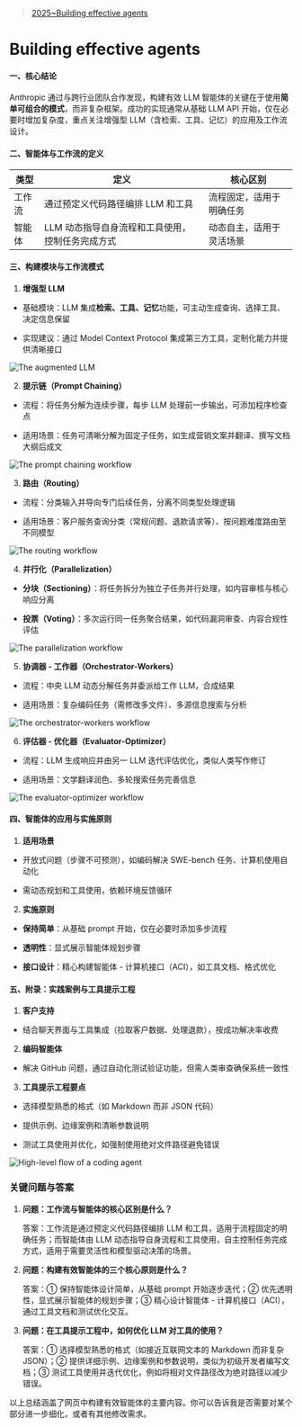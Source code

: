 > [2025~Building effective agents](https://www.anthropic.com/engineering/building-effective-agents)

# Building effective agents

#### 一、核心结论

Anthropic 通过与跨行业团队合作发现，构建有效 LLM 智能体的关键在于使用**简单可组合的模式**，而非复杂框架。成功的实现通常从基础 LLM API 开始，仅在必要时增加复杂度，重点关注增强型 LLM（含检索、工具、记忆）的应用及工作流设计。

#### 二、智能体与工作流的定义

| **类型** | **定义**                                         | **核心区别**             |
| -------- | ------------------------------------------------ | ------------------------ |
| 工作流   | 通过预定义代码路径编排 LLM 和工具                | 流程固定，适用于明确任务 |
| 智能体   | LLM 动态指导自身流程和工具使用，控制任务完成方式 | 动态自主，适用于灵活场景 |

#### 三、构建模块与工作流模式

1.  **增强型 LLM**

- 基础模块：LLM 集成**检索、工具、记忆**功能，可主动生成查询、选择工具、决定信息保留

- 实现建议：通过 Model Context Protocol 集成第三方工具，定制化能力并提供清晰接口

![The augmented LLM](https://ngte-superbed.oss-cn-beijing.aliyuncs.com/uPic/AdDWqVPeN8pl.png)

2.  **提示链（Prompt Chaining）**

- 流程：将任务分解为连续步骤，每步 LLM 处理前一步输出，可添加程序检查点

- 适用场景：任务可清晰分解为固定子任务，如生成营销文案并翻译、撰写文档大纲后成文

![The prompt chaining workflow](https://ngte-superbed.oss-cn-beijing.aliyuncs.com/uPic/6ZRwctR3ekD6.png)

3.  **路由（Routing）**

- 流程：分类输入并导向专门后续任务，分离不同类型处理逻辑

- 适用场景：客户服务查询分类（常规问题、退款请求等）、按问题难度路由至不同模型

![The routing workflow](https://ngte-superbed.oss-cn-beijing.aliyuncs.com/uPic/qexzivyRBoIv.png)

4.  **并行化（Parallelization）**

- **分块（Sectioning）**：将任务拆分为独立子任务并行处理，如内容审核与核心响应分离

- **投票（Voting）**：多次运行同一任务聚合结果，如代码漏洞审查、内容合规性评估

![The parallelization workflow](https://ngte-superbed.oss-cn-beijing.aliyuncs.com/uPic/WQJKbPo8dCbK.png)

5.  **协调器 - 工作器（Orchestrator-Workers）**

- 流程：中央 LLM 动态分解任务并委派给工作 LLM，合成结果

- 适用场景：复杂编码任务（需修改多文件）、多源信息搜索与分析

![The orchestrator-workers workflow](https://ngte-superbed.oss-cn-beijing.aliyuncs.com/uPic/MBKifCCQ1s3t.png)

6.  **评估器 - 优化器（Evaluator-Optimizer）**

- 流程：LLM 生成响应并由另一 LLM 迭代评估优化，类似人类写作修订

- 适用场景：文学翻译润色、多轮搜索任务完善信息

![The evaluator-optimizer workflow](https://ngte-superbed.oss-cn-beijing.aliyuncs.com/uPic/JUXq4d3MsEWj.png)

#### 四、智能体的应用与实施原则

1.  **适用场景**

- 开放式问题（步骤不可预测），如编码解决 SWE-bench 任务、计算机使用自动化

- 需动态规划和工具使用，依赖环境反馈循环

2.  **实施原则**

- **保持简单**：从基础 prompt 开始，仅在必要时添加多步流程

- **透明性**：显式展示智能体规划步骤

- **接口设计**：精心构建智能体 - 计算机接口（ACI），如工具文档、格式优化

#### 五、附录：实践案例与工具提示工程

1.  **客户支持**

- 结合聊天界面与工具集成（拉取客户数据、处理退款），按成功解决率收费

2.  **编码智能体**

- 解决 GitHub 问题，通过自动化测试验证功能，但需人类审查确保系统一致性

3.  **工具提示工程要点**

- 选择模型熟悉的格式（如 Markdown 而非 JSON 代码）

- 提供示例、边缘案例和清晰参数说明

- 测试工具使用并优化，如强制使用绝对文件路径避免错误

![High-level flow of a coding agent](https://ngte-superbed.oss-cn-beijing.aliyuncs.com/uPic/vQf6S0DbjyJc.png)

### 关键问题与答案

1.  **问题：工作流与智能体的核心区别是什么？**

    答案：工作流是通过预定义代码路径编排 LLM 和工具，适用于流程固定的明确任务；而智能体由 LLM 动态指导自身流程和工具使用，自主控制任务完成方式，适用于需要灵活性和模型驱动决策的场景。

2.  **问题：构建有效智能体的三个核心原则是什么？**

    答案：① 保持智能体设计简单，从基础 prompt 开始逐步迭代；② 优先透明性，显式展示智能体的规划步骤；③ 精心设计智能体 - 计算机接口（ACI），通过工具文档和测试优化交互。

3.  **问题：在工具提示工程中，如何优化 LLM 对工具的使用？**

    答案：① 选择模型熟悉的格式（如接近互联网文本的 Markdown 而非复杂 JSON）；② 提供详细示例、边缘案例和参数说明，类似为初级开发者编写文档；③ 测试工具使用并迭代优化，例如将相对文件路径改为绝对路径以减少错误。

以上总结涵盖了网页中构建有效智能体的主要内容。你可以告诉我是否需要对某个部分进一步细化，或者有其他修改需求。
